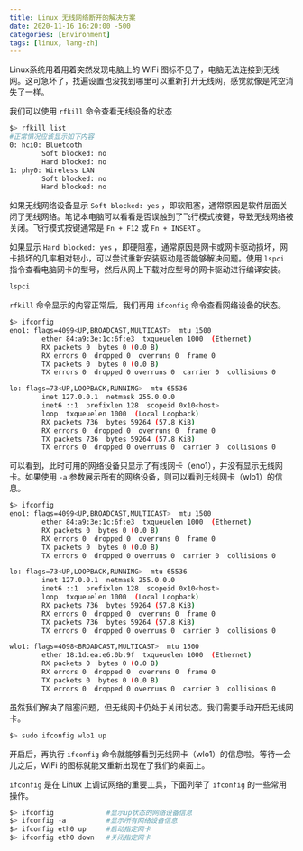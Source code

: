 ```yaml
---
title: Linux 无线网络断开的解决方案
date: 2020-11-16 16:20:00 -500
categories: [Environment]
tags: [linux, lang-zh]
---
```


Linux系统用着用着突然发现电脑上的 WiFi 图标不见了，电脑无法连接到无线网。这可急坏了，找遍设置也没找到哪里可以重新打开无线网，感觉就像是凭空消失了一样。  

我们可以使用 `rfkill` 命令查看无线设备的状态

``` bash
$> rfkill list
#正常情况应该显示如下内容
0: hci0: Bluetooth
        Soft blocked: no
        Hard blocked: no
1: phy0: Wireless LAN
        Soft blocked: no
        Hard blocked: no
```

如果无线网络设备显示 `Soft blocked: yes` ，即软阻塞，通常原因是软件层面关闭了无线网络。笔记本电脑可以看看是否误触到了飞行模式按键，导致无线网络被关闭。飞行模式按键通常是 `Fn + F12` 或 `Fn + INSERT` 。  

如果显示 `Hard blocked: yes` ，即硬阻塞，通常原因是网卡或网卡驱动损坏，网卡损坏的几率相对较小，可以尝试重新安装驱动是否能够解决问题。使用 `lspci` 指令查看电脑网卡的型号，然后从网上下载对应型号的网卡驱动进行编译安装。

``` bash
lspci
```

`rfkill` 命令显示的内容正常后，我们再用 `ifconfig` 命令查看网络设备的状态。

``` bash
$> ifconfig
eno1: flags=4099<UP,BROADCAST,MULTICAST>  mtu 1500
        ether 84:a9:3e:1c:6f:e3  txqueuelen 1000  (Ethernet)
        RX packets 0  bytes 0 (0.0 B)
        RX errors 0  dropped 0  overruns 0  frame 0
        TX packets 0  bytes 0 (0.0 B)
        TX errors 0  dropped 0 overruns 0  carrier 0  collisions 0

lo: flags=73<UP,LOOPBACK,RUNNING>  mtu 65536
        inet 127.0.0.1  netmask 255.0.0.0
        inet6 ::1  prefixlen 128  scopeid 0x10<host>
        loop  txqueuelen 1000  (Local Loopback)
        RX packets 736  bytes 59264 (57.8 KiB)
        RX errors 0  dropped 0  overruns 0  frame 0
        TX packets 736  bytes 59264 (57.8 KiB)
        TX errors 0  dropped 0 overruns 0  carrier 0  collisions 0
```

可以看到，此时可用的网络设备只显示了有线网卡（eno1），并没有显示无线网卡。如果使用 `-a` 参数展示所有的网络设备，则可以看到无线网卡（wlo1）的信息。

``` bash
$> ifconfig
eno1: flags=4099<UP,BROADCAST,MULTICAST>  mtu 1500
        ether 84:a9:3e:1c:6f:e3  txqueuelen 1000  (Ethernet)
        RX packets 0  bytes 0 (0.0 B)
        RX errors 0  dropped 0  overruns 0  frame 0
        TX packets 0  bytes 0 (0.0 B)
        TX errors 0  dropped 0 overruns 0  carrier 0  collisions 0

lo: flags=73<UP,LOOPBACK,RUNNING>  mtu 65536
        inet 127.0.0.1  netmask 255.0.0.0
        inet6 ::1  prefixlen 128  scopeid 0x10<host>
        loop  txqueuelen 1000  (Local Loopback)
        RX packets 736  bytes 59264 (57.8 KiB)
        RX errors 0  dropped 0  overruns 0  frame 0
        TX packets 736  bytes 59264 (57.8 KiB)
        TX errors 0  dropped 0 overruns 0  carrier 0  collisions 0

wlo1: flags=4098<BROADCAST,MULTICAST>  mtu 1500
        ether 18:1d:ea:e6:0b:9f  txqueuelen 1000  (Ethernet)
        RX packets 0  bytes 0 (0.0 B)
        RX errors 0  dropped 0  overruns 0  frame 0
        TX packets 0  bytes 0 (0.0 B)
        TX errors 0  dropped 0 overruns 0  carrier 0  collisions 0
```

虽然我们解决了阻塞问题，但无线网卡仍处于关闭状态。我们需要手动开启无线网卡。

``` bash
$> sudo ifconfig wlo1 up
```

开启后，再执行 `ifconfig` 命令就能够看到无线网卡（wlo1）的信息啦。等待一会儿之后，WiFi 的图标就能又重新出现在了我们的桌面上。

`ifconfig` 是在 Linux 上调试网络的重要工具，下面列举了 `ifconfig` 的一些常用操作。

``` bash
$> ifconfig             #显示up状态的网络设备信息
$> ifconfig -a          #显示所有网络设备信息
$> ifconfig eth0 up     #启动指定网卡
$> ifconfig eth0 down   #关闭指定网卡
```
